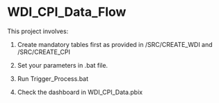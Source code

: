 # WDI_CPI_Data_Flow
This project involves:

1) Create mandatory tables first as provided in /SRC/CREATE_WDI and /SRC/CREATE_CPI


2) Set your parameters in .bat file.

3) Run Trigger_Process.bat

4) Check the dashboard in WDI_CPI_Data.pbix
